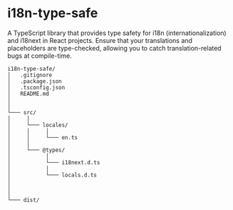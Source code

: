 # i18n-type-safe 
A TypeScript library that provides type safety for i18n (internationalization) and i18next in React projects. Ensure that your translations and placeholders are type-checked, allowing you to catch translation-related bugs at compile-time.
</br>


```
i18n-type-safe/
│   .gitignore   
│   .package.json  
│   .tsconfig.json 
│   README.md
│
│
└─── src/
│     │
│     └─── locales/
│     │     │
│     │     └─── en.ts
│     │
│     └─── @types/
│           │
│           └─── i18next.d.ts
│           │
│           └─── locals.d.ts
│
│
│
└─── dist/

```
</br>